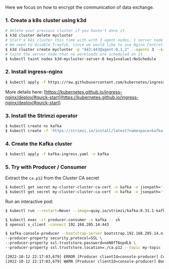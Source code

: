 Here we focus on how to encrypt the communication of data exchange.

### 1. Create a k8s cluster using k3d

```bash
# delete your previous cluster if you haven't done it.
$ k3d cluster delete mycluster
# Start a k8s cluster this time with with 3 agent nodes, 1 server node (control-plane), 
# We need to disable Traefik, since we would like to use Nginx Controller which is tested with Strimzi
$ k3d cluster create mycluster -p "443:443@agent:0,1,2" --agents 3 --k3s-arg "--disable=traefik@server:0" 
# taint the server node that no workloads are scheduled on it
$ kubectl taint nodes k3d-mycluster-server-0 key1=value1:NoSchedule
```

### 2. Install ingress-nginx

```bash
$ kubectl apply -f https://raw.githubusercontent.com/kubernetes/ingress-nginx/controller-v1.4.0/deploy/static/provider/cloud/deploy.yaml
```
More details here: [https://kubernetes.github.io/ingress-nginx/deploy/#quick-start](https://kubernetes.github.io/ingress-nginx/deploy/#quick-start)

### 3. Install the Strimzi operator

```bash
$ kubectl create ns kafka
$ kubectl create -f 'https://strimzi.io/install/latest?namespace=kafka' -n kafka
```

### 4. Create the Kafka cluster

```bash
$ kubectl apply -f kafka-ingress.yaml -n kafka
```

### 5. Try with Producer / Consumer

Extract the `ca.p12` from the Cluster CA secret

```bash
$ kubectl get secret my-cluster-cluster-ca-cert -n kafka -o jsonpath='{.data.ca\.p12}' | base64 -d > ca.p12
$ kubectl get secret my-cluster-cluster-ca-cert -n kafka -o jsonpath='{.data.ca\.password}' | base64 -d > ca.password
```

Run an interactive pod:

```bash
$ kubectl run --restart=Never --image=quay.io/strimzi/kafka:0.31.1-kafka-3.2.3 producer-consumer -n kafka -- /bin/sh -c "sleep 3600"
```

```bash
$ kubectl exec -it producer-consumer -n kafka -- sh
$ openssl s_client -connect 192.168.205.14:443
```


```bash
$ kafka-console-producer --bootstrap-server bootstrap.192.168.205.14.nip.io:443 \
--producer-property security.protocol=SSL \
--producer-property ssl.truststore.password=neN0fT6opdLb \
--producer-property ssl.truststore.location=./ca.p12 --topic my-topic

[2022-10-12 22:17:03,679] ERROR [Producer clientId=console-producer] Connection to node -1 (bootstrap.192.168.205.14.nip.io/192.168.205.14:443) failed authentication due to: SSL handshake failed (org.apache.kafka.clients.NetworkClient)
[2022-10-12 22:17:03,679] WARN [Producer clientId=console-producer] Bootstrap broker bootstrap.192.168.205.14.nip.io:443 (id: -1 rack: null) disconnected (org.apache.kafka.clients.NetworkClient)
```
